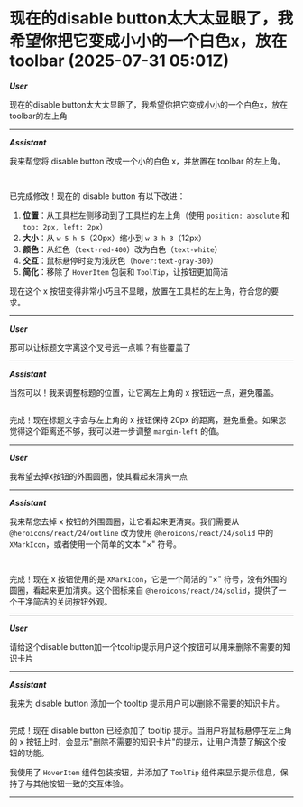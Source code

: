 <!-- Generated by SpecStory -->

# 现在的disable button太大太显眼了，我希望你把它变成小小的一个白色x，放在toolbar (2025-07-31 05:01Z)

_**User**_

现在的disable button太大太显眼了，我希望你把它变成小小的一个白色x，放在toolbar的左上角

---

_**Assistant**_

我来帮您将 disable button 改成一个小的白色 x，并放置在 toolbar 的左上角。 
```

```

```

```
已完成修改！现在的 disable button 有以下改进：

1. **位置**：从工具栏左侧移动到了工具栏的左上角（使用 `position: absolute` 和 `top: 2px, left: 2px`）
2. **大小**：从 `w-5 h-5`（20px）缩小到 `w-3 h-3`（12px）
3. **颜色**：从红色（`text-red-400`）改为白色（`text-white`）
4. **交互**：鼠标悬停时变为浅灰色（`hover:text-gray-300`）
5. **简化**：移除了 `HoverItem` 包装和 `ToolTip`，让按钮更加简洁

现在这个 x 按钮变得非常小巧且不显眼，放置在工具栏的左上角，符合您的要求。

---

_**User**_

那可以让标题文字离这个叉号远一点嘛？有些覆盖了

---

_**Assistant**_

当然可以！我来调整标题的位置，让它离左上角的 x 按钮远一点，避免覆盖。 
```

```
完成！现在标题文字会与左上角的 x 按钮保持 20px 的距离，避免重叠。如果您觉得这个距离还不够，我可以进一步调整 `margin-left` 的值。

---

_**User**_

我希望去掉x按钮的外围圆圈，使其看起来清爽一点

---

_**Assistant**_

我来帮您去掉 x 按钮的外围圆圈，让它看起来更清爽。我们需要从 `@heroicons/react/24/outline` 改为使用 `@heroicons/react/24/solid` 中的 `XMarkIcon`，或者使用一个简单的文本 "×" 符号。 
```

```

```

```
完成！现在 x 按钮使用的是 `XMarkIcon`，它是一个简洁的 "×" 符号，没有外围的圆圈，看起来更加清爽。这个图标来自 `@heroicons/react/24/solid`，提供了一个干净简洁的关闭按钮外观。

---

_**User**_

请给这个disable button加一个tooltip提示用户这个按钮可以用来删除不需要的知识卡片

---

_**Assistant**_

我来为 disable button 添加一个 tooltip 提示用户可以删除不需要的知识卡片。 
```

```
完成！现在 disable button 已经添加了 tooltip 提示。当用户将鼠标悬停在左上角的 x 按钮上时，会显示"删除不需要的知识卡片"的提示，让用户清楚了解这个按钮的功能。

我使用了 `HoverItem` 组件包装按钮，并添加了 `ToolTip` 组件来显示提示信息，保持了与其他按钮一致的交互体验。

---

